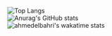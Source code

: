![Top Langs](https://github-readme-stats.vercel.app/api/top-langs/?username=ahmedelbahri&layout=compact)
<br>
![Anurag's GitHub stats](https://github-readme-stats.vercel.app/api?username=ahmedelbahri&show_icons=true&theme=ondark)
<br>
![ahmedelbahri's wakatime stats](https://github-readme-stats.vercel.app/api/wakatime?username=ahmedelbahri)

